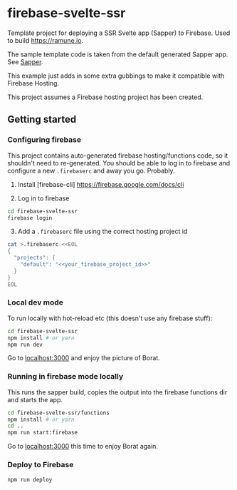 # firebase-svelte-ssr

Template project for deploying a SSR Svelte app (Sapper) to Firebase. Used to build https://ramune.io.

The sample template code is taken from the default generated Sapper app. See [Sapper](https://github.com/sveltejs/sapper).

This example just adds in some extra gubbings to make it compatible with Firebase Hosting.

This project assumes a Firebase hosting project has been created.

## Getting started

### Configuring firebase

This project contains auto-generated firebase hosting/functions code, so it shouldn't need to re-generated. You should be able to log in to firebase and configure a new `.firebaserc` and away you go. Probably.

1. Install [firebase-cli] https://firebase.google.com/docs/cli

2. Log in to firebase

```bash
cd firebase-svelte-ssr
firebase login
```

3. Add a `.firebaserc` file using the correct hosting project id

```bash
cat >.firebaserc <<EOL
{
  "projects": {
    "default": "<<your_firebase_project_id>>"
  }
}
EOL
```

### Local dev mode

To run locally with hot-reload etc (this doesn't use any firebase stuff):

```bash
cd firebase-svelte-ssr
npm install # or yarn
npm run dev
```

Go to [localhost:3000](http://localhost:3000) and enjoy the picture of Borat.

### Running in firebase mode locally

This runs the sapper build, copies the output into the firebase functions dir and starts the app.

```bash
cd firebase-svelte-ssr/functions
npm install # or yarn
cd ..
npm run start:firebase
```

Go to [localhost:3000](http://localhost:5000) this time to enjoy Borat again.

### Deploy to Firebase

```bash
npm run deploy
```
